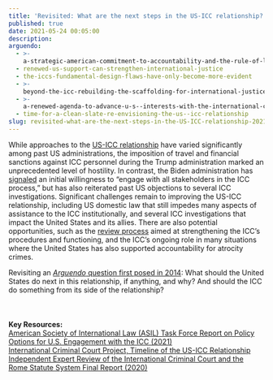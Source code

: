 ```yaml
---
title: 'Revisited: What are the next steps in the US-ICC relationship?'
published: true
date: 2021-05-24 00:05:00
description:
arguendo:
  - >-
    a-strategic-american-commitment-to-accountability-and-the-rule-of-law-includes-the-international-criminal-court
  - renewed-us-support-can-strengthen-international-justice
  - the-iccs-fundamental-design-flaws-have-only-become-more-evident
  - >-
    beyond-the-icc-rebuilding-the-scaffolding-for-international-justice-with-the-united-states
  - >-
    a-renewed-agenda-to-advance-u-s--interests-with-the-international-criminal-court
  - time-for-a-clean-slate-re-envisioning-the-us--icc-relationship
slug: revisited-what-are-the-next-steps-in-the-US-ICC-relationship-2021
---
```


While approaches to the [US-ICC relationship](https://www.aba-icc.org/about-the-icc/the-us-icc-relationship/) have varied significantly among past US administrations, the imposition of travel and financial sanctions against ICC personnel during the Trump administration marked an unprecedented level of hostility. In contrast, the Biden administration has [signaled](https://www.state.gov/ending-sanctions-and-visa-restrictions-against-personnel-of-the-international-criminal-court/) an initial willingness to “engage with all stakeholders in the ICC process,” but has also reiterated past US objections to several ICC investigations. Significant challenges remain to improving the US-ICC relationship, including US domestic law that still impedes many aspects of assistance to the ICC institutionally, and several ICC investigations that impact the United States and its allies. There are also potential opportunities, such as the [review process](https://asp.icc-cpi.int/en_menus/asp/Review-Court/Pages/Review-Mechanism.aspx) aimed at strengthening the ICC’s procedures and functioning, and the ICC’s ongoing role in many situations where the United States has also supported accountability for atrocity crimes.

Revisiting an [*Arguendo* question first posed in 2014](https://www.international-criminal-justice-today.org/arguendo/question/what-are-the-next-steps-in-the-us-icc-relationship/)\: What should the United States do next in this relationship, if anything, and why? And should the ICC do something from its side of the relationship?<br><br><br><br>**Key Resources:&nbsp;**<br>[American Society of International Law (ASIL) Task Force Report on Policy Options for U.S. Engagement with the ICC (2021)](https://www.asil-us-icc-task-force.org/)<br>[International Criminal Court Project, Timeline of the US-ICC Relationship](https://www.aba-icc.org/about-the-icc/the-us-icc-relationship/)<br>[Independent Expert Review of the International Criminal Court and the Rome Statute System Final Report (2020)](https://asp.icc-cpi.int/iccdocs/asp_docs/ASP19/IER-Final-Report-ENG.pdf)
